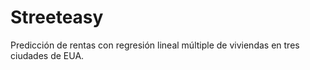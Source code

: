 # Streeteasy
Predicción  de rentas con regresión lineal múltiple de viviendas en tres ciudades de EUA. 
